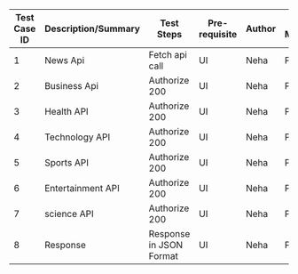 | Test Case ID  | Description/Summary  | Test Steps | Pre-requisite | Author  | Test Method |
| ------------- | -------------------- | ---------- | ------------- | ------- | ----------- |
|1              | News Api         | Fetch api call |UI | Neha | POST|
|2              | Business Api          | Authorize 200 |UI | Neha | POST|
|3             | Health API           | Authorize 200  |UI| Neha| POST|
|4              | Technology API           | Authorize 200 |UI | Neha| POST|
|5              | Sports API          | Authorize 200  |UI | Neha| POST|
|6            | Entertainment API       | Authorize 200  |UI| Neha| POST|
|7              | science API          | Authorize 200  |UI | Neha| POST|
|8             | Response        | Response in JSON Format  |UI | Neha| POST|
